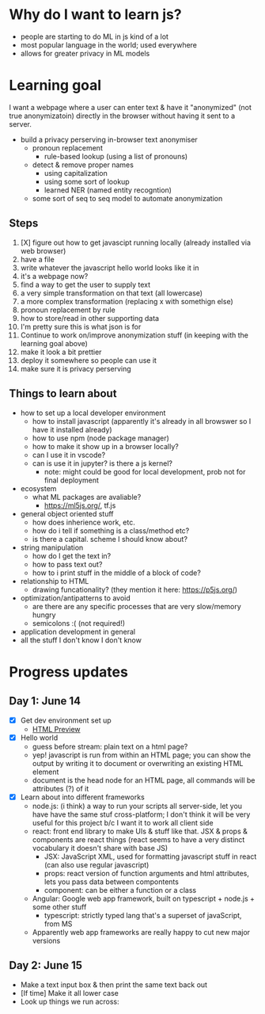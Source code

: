 # Why do I want to learn js?

* people are starting to do ML in js kind of a lot
* most popular language in the world; used everywhere
* allows for greater privacy in ML models

# Learning goal

I want a webpage where a user can enter text & have it "anonymized" (not true anonymizatoin) directly in the browser without having it sent to a server.

* build a privacy perserving in-browser text anonymiser
  * pronoun replacement
    * rule-based lookup (using a list of pronouns)
  * detect & remove proper names
    * using capitalization
    * using some sort of lookup 
    * learned NER (named entity recogntion)
  * some sort of seq to seq model to automate anonymization

## Steps

1. [X] figure out how to get javascipt running locally (already installed via web browser)
  1. have a file
  2. write whatever the javascript hello world looks like it in
  3. it's a webpage now?
2. find a way to get the user to supply text
3. a very simple transformation on that text (all lowercase)
4. a more complex transformation (replacing x with somethign else)
  1. pronoun replacement by rule
5. how to store/read in other supporting data
  1. I'm pretty sure this is what json is for
6. Continue to work on/improve anonymization stuff (in keeping with the learning goal above)
7. make it look a bit prettier
8. deploy it somewhere so people can use it
  1. make sure it is privacy perserving

## Things to learn about

* how to set up a local developer environment
  * how to install javascript (apparently it's already in all browswer so I have it installed already)
  * how to use npm (node package manager)
  * how to make it show up in a browser locally? 
  * can I use it in vscode?
  * can is use it in jupyter? is there a js kernel?
    * note: might could be good for local development, prob not for final deployment
* ecosystem
  * what ML packages are avaliable?
    * https://ml5js.org/, tf.js
* general object oriented stuff
  * how does inherience work, etc.
  * how do i tell if something is a class/method etc?
  * is there a capital. scheme I should know about? 
* string manipulation
  * how do I get the text in? 
  * how to pass text out?
  * how to i print stuff in the middle of a block of code?
* relationship to HTML
  * drawing funcationality? (they mention it here: https://p5js.org/)
* optimization/antipatterns to avoid
  * are there are any specific processes that are very slow/memory hungry
  *  semicolons :( (not required!)
* application development in general
* all the stuff I don't know I don't know

# Progress updates

## Day 1: June 14

* [X] Get dev environment set up
  * [HTML Preview](https://marketplace.visualstudio.com/items?itemName=george-alisson.html-preview-vscode)
* [X] Hello world
  * guess before stream: plain text on a html page?
  * yep! javascript is run from within an HTML page; you can show the output by writing it to document or overwriting an existing HTML element
  * document is the head node for an HTML page, all commands will be attributes (?) of it
* [X] Learn about into different frameworks
  * node.js: (i think) a way to run your scripts all server-side, let you have have the same stuf cross-platform; I don't think it will be very useful for this project b/c I want it to work all client side
  * react: front end library to make UIs & stuff like that. JSX & props & components are react things (react seems to have a very distinct vocabulary it doesn't share with base JS)
    * JSX: JavaScript XML, used for formatting javascript stuff in react (can also use regular javascript)
    * props: react version of function arguments and html attributes, lets you pass data between compontents
    * component: can be either a function or a class
  * Angular: Google web app framework, built on typescript + node.js + some other stuff
    * typescript: strictly typed lang that's a superset of javaScript, from MS
  * Apparently web app frameworks are really happy to cut new major versions


## Day 2: June 15

* Make a text input box & then print the same text back out
* [If time] Make it all lower case
* Look up things we run across: 

